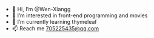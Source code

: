 - 👋 Hi, I’m @Wen-Xiangg
- 👀 I’m interested in front-end programming and movies
- 🌱 I’m currently learning thymeleaf
- 📫 Reach me 705225435@qq.com

<!---
Wen-Xiangg/Wen-Xiangg is a ✨ special ✨ repository because its `README.md` (this file) appears on your GitHub profile.
You can click the Preview link to take a look at your changes.
--->
